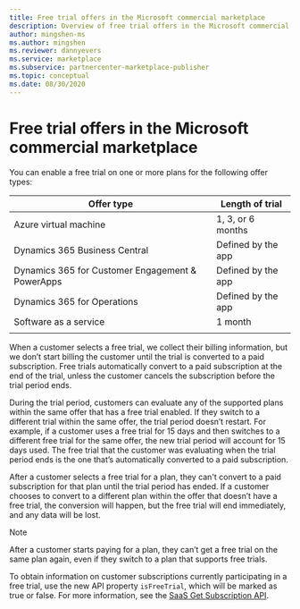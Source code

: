 ```yaml
---
title: Free trial offers in the Microsoft commercial marketplace  
description: Overview of free trial offers in the Microsoft commercial marketplace. 
author: mingshen-ms 
ms.author: mingshen
ms.reviewer: dannyevers
ms.service: marketplace 
ms.subservice: partnercenter-marketplace-publisher
ms.topic: conceptual
ms.date: 08/30/2020
---
```


# Free trial offers in the Microsoft commercial marketplace

You can enable a free trial on one or more plans for the following offer types: 

| Offer type | Length of trial |
| ------------ | ------------- |
| Azure virtual machine  | 1, 3, or 6 months  |
| Dynamics 365 Business Central | Defined by the app  |
| Dynamics 365 for Customer Engagement & PowerApps | Defined by the app  |
| Dynamics 365 for Operations | Defined by the app  |
| Software as a service  | 1 month |
|||

When a customer selects a free trial, we collect their billing information, but we don’t start billing the customer until the trial is converted to a paid subscription. Free trials automatically convert to a paid subscription at the end of the trial, unless the customer cancels the subscription before the trial period ends.

During the trial period, customers can evaluate any of the supported plans within the same offer that has a free trial enabled. If they switch to a different trial within the same offer, the trial period doesn’t restart. For example, if a customer uses a free trial for 15 days and then switches to a different free trial for the same offer, the new trial period will account for 15 days used. The free trial that the customer was evaluating when the trial period ends is the one that’s automatically converted to a paid subscription.

After a customer selects a free trial for a plan, they can't convert to a paid subscription for that plan until the trial period has ended. If a customer chooses to convert to a different plan within the offer that doesn’t have a free trial, the conversion will happen, but the free trial will end immediately, and any data will be lost.

> [!NOTE]
> After a customer starts paying for a plan, they can’t get a free trial on the same plan again, even if they switch to a plan that supports free trials.

To obtain information on customer subscriptions currently participating in a free trial, use the new API property `isFreeTrial`, which will be marked as true or false. For more information, see the [SaaS Get Subscription API](./partner-center-portal/pc-saas-fulfillment-api-v2.md#get-subscription).